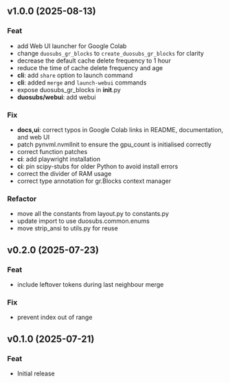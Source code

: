 ## v1.0.0 (2025-08-13)

### Feat

- add Web UI launcher for Google Colab
- change `duosubs_gr_blocks` to `create_duosubs_gr_blocks` for clarity
- decrease the default cache delete frequency to 1 hour
- reduce the time of cache delete frequency and age
- **cli**: add `share` option to launch command
- **cli**: added `merge` and `launch-webui` commands
- expose duosubs_gr_blocks in __init__.py
- **duosubs/webui**: add webui

### Fix

- **docs,ui**: correct typos in Google Colab links in README, documentation, and web UI
- patch pynvml.nvmlInit to ensure the gpu_count is initialised correctly
- correct function patches
- **ci**: add playwright installation
- **ci**: pin scipy-stubs for older Python to avoid install errors
- correct the divider of RAM usage
- correct type annotation for gr.Blocks context manager

### Refactor

- move all the constants from layout.py to constants.py
- update import to use duosubs.common.enums
- move strip_ansi to utils.py for reuse

## v0.2.0 (2025-07-23)

### Feat

- include leftover tokens during last neighbour merge

### Fix

- prevent index out of range

## v0.1.0 (2025-07-21)

### Feat

- Initial release
